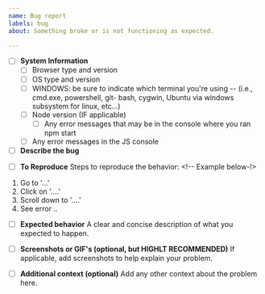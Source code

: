 ```yaml
---
name: Bug report
labels: bug
about: Something broke or is not functioning as expected.

---
```


<!-- 🚨🚨🚨 READ THIS FIRST 🚨🚨🚨 -->
<!--
  In order to help solve issues quickly, we need you to make a best effort to complete the information below. Any incomplete bug reports will be closed.
-->

- [ ] **System Information**
  - [ ] Browser type and version
  - [ ] OS type and version
  - [ ] WINDOWS: be sure to indicate which terminal you're using -- (i.e., cmd.exe, powershell, git- bash, cygwin, Ubuntu via windows subsystem for linux, etc...)
  - [ ] Node version (IF applicable)
    - [ ] Any error messages that may be in the console where you ran npm start
  - [ ] Any error messages in the JS console

- [ ] **Describe the bug**
<!-- A clear and concise description of what the bug is. -->

- [ ] **To Reproduce**
Steps to reproduce the behavior: <!-- Example below-!>
1. Go to '...'
2. Click on '....'
3. Scroll down to '....'
4. See error ..

- [ ] **Expected behavior**
A clear and concise description of what you expected to happen.

- [ ] **Screenshots or GIF's (optional, but HIGHLT RECOMMENDED)**
If applicable, add screenshots to help explain your problem.

- [ ] **Additional context (optional)**
Add any other context about the problem here.
